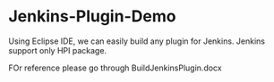 # Jenkins-Plugin-Demo
Using Eclipse IDE, we can easily build any plugin for Jenkins. Jenkins support only HPI package. 

FOr reference please go through BuildJenkinsPlugin.docx

